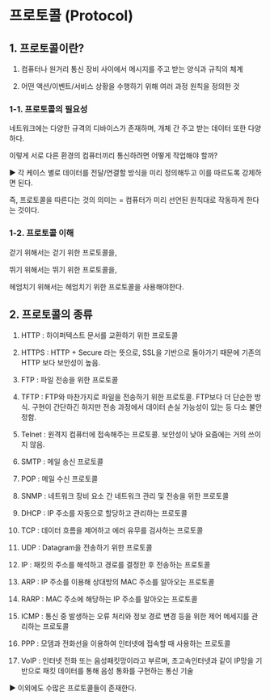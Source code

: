 # 프로토콜 (Protocol)

 

## 1. 프로토콜이란?

1. 컴퓨터나 원거리 통신 장비 사이에서 메시지를 주고 받는 양식과 규칙의 체계

1. 어떤 액션/이벤트/서비스 상황을 수행하기 위해 여러 과정 원칙을 정의한 것

 

### 1-1. 프로토콜의 필요성

네트워크에는 다양한 규격의 디바이스가 존재하며, 개체 간 주고 받는 데이터 또한 다양하다.

이렇게 서로 다른 환경의 컴퓨터끼리 통신하려면 어떻게 작업해야 할까?

▶ 각 케이스 별로 데이터를 전달/연결할 방식을 미리 정의해두고 이를 따르도록 강제하면 된다.

즉, 프로토콜을 따른다는 것의 의미는 = 컴퓨터가 미리 선언된 원칙대로 작동하게 한다는 것이다.

 

### 1-2. 프로토콜 이해

걷기 위해서는 걷기 위한 프로토콜을,

뛰기 위해서는 뛰기 위한 프로토콜을, 

헤엄치기 위해서는 헤엄치기 위한 프로토콜을 사용해야한다.

 

## 2. 프로토콜의 종류

1. HTTP : 하이퍼텍스트 문서를 교환하기 위한 프로토콜

1. HTTPS : HTTP + Secure 라는 뜻으로, SSL을 기반으로 돌아가기 때문에 기존의 HTTP 보다 보안성이 높음.

1. FTP : 파일 전송을 위한 프로토콜

1. TFTP : FTP와 마찬가지로 파일을 전송하기 위한 프로토콜. FTP보다 더 단순한 방식. 구현이 간단하긴 하지만 전송 과정에서 데이터 손실 가능성이 있는 등 다소 불안정함.

1. Telnet : 원격지 컴퓨터에 접속해주는 프로토콜. 보안성이 낮아 요즘에는 거의 쓰이지 않음.

1. SMTP : 메일 송신 프로토콜

1. POP : 메일 수신 프로토콜

1. SNMP : 네트워크 장비 요소 간 네트워크 관리 및 전송을 위한 프로토콜

1. DHCP : IP 주소를 자동으로 할당하고 관리하는 프로토콜

1. TCP : 데이터 흐름을 제어하고 에러 유무를 검사하는 프로토콜

1. UDP : Datagram을 전송하기 위한 프로토콜

1. IP : 패킷의 주소를 해석하고 경로를 결정한 후 전송하는 프로토콜

1. ARP : IP 주소를 이용해 상대방의 MAC 주소를 알아오는 프로토콜

1. RARP : MAC 주소에 해당하는 IP 주소를 알아오는 프로토콜

1. ICMP : 통신 중 발생하는 오류 처리와 정보 경로 변경 등을 위한 제어 메세지를 관리하는 프로토콜

1. PPP : 모뎀과 전화선을 이용하여 인터넷에 접속할 때 사용하는 프로토콜

1. VoIP : 인터넷 전화 또는 음성패킷망이라고 부르며, 초고속인터넷과 같이 IP망을 기반으로 패킷 데이터를 통해 음성 통화를 구현하는 통신 기술

▶ 이외에도 수많은 프로토콜들이 존재한다.
